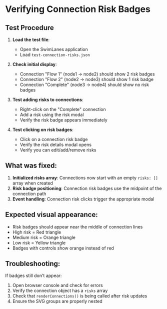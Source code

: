 # Verifying Connection Risk Badges

## Test Procedure

1. **Load the test file**:
   - Open the SwimLanes application
   - Load `test-connection-risks.json`

2. **Check initial display**:
   - Connection "Flow 1" (node1 → node2) should show 2 risk badges
   - Connection "Flow 2" (node2 → node3) should show 1 risk badge
   - Connection "Complete" (node3 → node4) should show no risk badges

3. **Test adding risks to connections**:
   - Right-click on the "Complete" connection
   - Add a risk using the risk modal
   - Verify the risk badge appears immediately

4. **Test clicking on risk badges**:
   - Click on a connection risk badge
   - Verify the risk details modal opens
   - Verify you can edit/add/remove risks

## What was fixed:

1. **Initialized risks array**: Connections now start with an empty `risks: []` array when created
2. **Risk badge positioning**: Connection risk badges use the midpoint of the connection path
3. **Event handling**: Connection risk clicks trigger the appropriate modal

## Expected visual appearance:

- Risk badges should appear near the middle of connection lines
- High risk = Red triangle
- Medium risk = Orange triangle
- Low risk = Yellow triangle
- Badges with controls show orange instead of red

## Troubleshooting:

If badges still don't appear:
1. Open browser console and check for errors
2. Verify the connection object has a `risks` array
3. Check that `renderConnections()` is being called after risk updates
4. Ensure the SVG groups are properly nested
